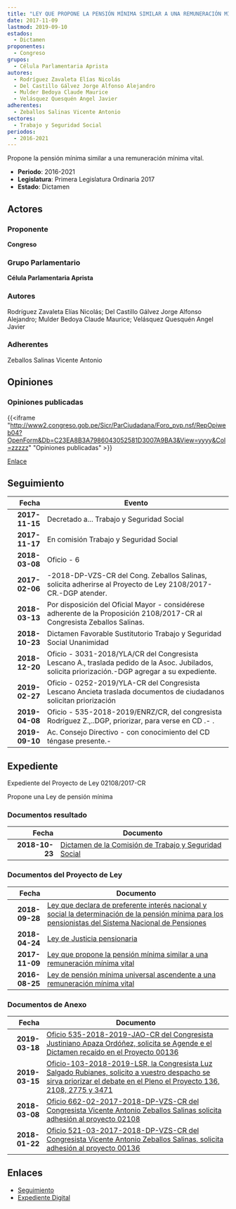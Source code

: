 ```yaml
---
title: "LEY QUE PROPONE LA PENSIÓN MÍNIMA SIMILAR A UNA REMUNERACIÓN MÍNIMA VITAL"
date: 2017-11-09
lastmod: 2019-09-10
estados: 
  - Dictamen
proponentes: 
  - Congreso
grupos: 
  - Célula Parlamentaria Aprista
autores: 
  - Rodríguez Zavaleta Elías Nicolás
  - Del Castillo Gálvez Jorge Alfonso Alejandro
  - Mulder Bedoya Claude Maurice
  - Velásquez Quesquén Angel Javier
adherentes: 
  - Zeballos Salinas Vicente Antonio
sectores: 
  - Trabajo y Seguridad Social
periodos: 
  - 2016-2021
---
```


Propone la pensión mínima similar a una remuneración mínima vital.

- **Periodo**: 2016-2021
- **Legislatura**: Primera Legislatura Ordinaria 2017
- **Estado**: Dictamen

## Actores

### Proponente

**Congreso**

### Grupo Parlamentario

**Célula Parlamentaria Aprista**

### Autores

Rodríguez Zavaleta Elías Nicolás; Del Castillo Gálvez Jorge Alfonso Alejandro; Mulder Bedoya Claude Maurice; Velásquez Quesquén Angel Javier

### Adherentes

Zeballos Salinas Vicente Antonio


## Opiniones

### Opiniones publicadas

{{<iframe "http://www2.congreso.gob.pe/Sicr/ParCiudadana/Foro_pvp.nsf/RepOpiweb04?OpenForm&Db=C23EA8B3A7986043052581D3007A9BA3&View=yyyy&Col=zzzzz" "Opiniones publicadas" >}}

[Enlace](http://www2.congreso.gob.pe/Sicr/ParCiudadana/Foro_pvp.nsf/RepOpiweb04?OpenForm&Db=C23EA8B3A7986043052581D3007A9BA3&View=yyyy&Col=zzzzz)

## Seguimiento

| Fecha | Evento |
|------:|--------|
| **2017-11-15** | Decretado a... Trabajo y Seguridad Social|
| **2017-11-17** | En comisión Trabajo y Seguridad Social|
| **2018-03-08** | Oficio - 6|
| **2017-02-06** | -2018-DP-VZS-CR del Cong. Zeballos Salinas, solicita adherirse al Proyecto de Ley 2108/2017-CR.-DGP atender.|
| **2018-03-13** | Por disposición del Oficial Mayor - considérese adherente de la Proposición 2108/2017-CR al Congresista Zeballos Salinas.|
| **2018-10-23** | Dictamen Favorable Sustitutorio Trabajo y Seguridad Social Unanimidad|
| **2018-12-20** | Oficio - 3031-2018/YLA/CR del Congresista Lescano A., traslada pedido de la Asoc. Jubilados, solicita priorización.-DGP agregar a su expediente.|
| **2019-02-27** | Oficio - 0252-2019/YLA-CR del Congresista Lescano Ancieta traslada documentos de ciudadanos solicitan priorización|
| **2019-04-08** | Oficio - 535-2018-2019/ENRZ/CR, del congresista Rodríguez Z.,..DGP, priorizar, para verse en CD .- .|
| **2019-09-10** | Ac. Consejo Directivo - con conocimiento del CD téngase presente.-|


## Expediente

Expediente del Proyecto de Ley 02108/2017-CR

Propone una Ley de pensión mínima


### Documentos resultado

| Fecha | Documento |
|------:|--------|
| **2018-10-23** | [Dictamen de la Comisión de Trabajo y Seguridad Social](http://www.leyes.congreso.gob.pe/Documentos/2016_2021/Dictamenes/Proyectos_de_Ley/00136DC22MAY20181023.pdf) |

### Documentos del Proyecto de Ley

| Fecha | Documento |
|------:|--------|
| **2018-09-28** | [Ley que declara de preferente interés nacional y social la determinación de la pensión mínima para los pensionistas del Sistema Nacional de Pensiones](http://www.leyes.congreso.gob.pe/Documentos/2016_2021/Proyectos_de_Ley_y_de_Resoluciones_Legislativas/PL0347120180928.PDF) |
| **2018-04-24** | [Ley de Justicia pensionaria](http://www.leyes.congreso.gob.pe/Documentos/2016_2021/Proyectos_de_Ley_y_de_Resoluciones_Legislativas/PL0277520180424.pdf) |
| **2017-11-09** | [Ley que propone la pensión mínima similar a una remuneración mínima vital](http://www.leyes.congreso.gob.pe/Documentos/2016_2021/Proyectos_de_Ley_y_de_Resoluciones_Legislativas/PL0210820171109...pdf) |
| **2016-08-25** | [Ley de pensión mínima universal ascendente a una remuneración mínima vital](http://www.leyes.congreso.gob.pe/Documentos/2016_2021/Proyectos_de_Ley_y_de_Resoluciones_Legislativas/PL0013620160825...pdf) |

### Documentos de Anexo

| Fecha | Documento |
|------:|--------|
| **2019-03-18** | [Oficio 535-2018-2019-JAO-CR del Congresista Justiniano Apaza Ordóñez, solicita se Agende e el Dictamen recaído en el Proyecto 00136](http://www.leyes.congreso.gob.pe/Documentos/2016_2021/Oficios/Congresistas/OFICIO-535-2018-2019-JAO-CR.pdf) |
| **2019-03-15** | [Oficio-103-2018-2019-LSR, la Congresista Luz Salgado Rubianes, solicito a vuestro despacho se sirva priorizar el debate en el Pleno el Proyecto 136, 2108, 2775 y 3471](http://www.leyes.congreso.gob.pe/Documentos/2016_2021/Oficios/Congresistas/OFICIO-103-2018-2019-CR-LSR.pdf) |
| **2018-03-08** | [Oficio 662-02-2017-2018-DP-VZS-CR del Congresista Vicente Antonio Zeballos Salinas solicita adhesión al proyecto 02108](http://www.leyes.congreso.gob.pe/Documentos/2016_2021/Oficios/Congresistas/OFICIO-662-02-2017-2018-DP-VZS-CR.pdf) |
| **2018-01-22** | [Oficio 521-03-2017-2018-DP-VZS-CR del Congresista Vicente Antonio Zeballos Salinas, solicita adhesión al proyecto 00136](http://www.leyes.congreso.gob.pe/Documentos/2016_2021/Oficios/Congresistas/OFICIO-521-03-2017-2018-DP-VZS-CR.pdf) |

## Enlaces 

- [Seguimiento](http://www2.congreso.gob.pehttp://www2.congreso.gob.pe/Sicr/TraDocEstProc/CLProLey2016.nsf/f7fff46988ca05b1052578e100829cc7/655222185a24afe0052581d40013cbdc?OpenDocument)
- [Expediente Digital](http://www2.congreso.gob.pehttp://www2.congreso.gob.pe/Sicr/TraDocEstProc/CLProLey2016.nsf/f7fff46988ca05b1052578e100829cc7/655222185a24afe0052581d40013cbdc?OpenDocument&Click=05257FB7005EB655.eb71d0cf91d8294e05256cdf006b5706/$Body/0.1C6C)
